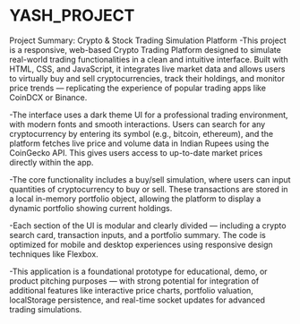# YASH_PROJECT

Project Summary: Crypto & Stock Trading Simulation Platform
-This project is a responsive, web-based Crypto Trading Platform designed to simulate real-world trading functionalities in a clean and intuitive interface. Built with HTML, CSS, and JavaScript, it integrates live   market data and allows users to virtually buy and sell cryptocurrencies, track their holdings, and monitor price trends — replicating the experience of popular trading apps like CoinDCX or Binance.

-The interface uses a dark theme UI for a professional trading environment, with modern fonts and smooth interactions. Users can search for any cryptocurrency by entering its symbol (e.g., bitcoin, ethereum), and    the platform fetches live price and volume data in Indian Rupees using the CoinGecko API. This gives users access to up-to-date market prices directly within the app.

-The core functionality includes a buy/sell simulation, where users can input quantities of cryptocurrency to buy or sell. These transactions are stored in a local in-memory portfolio object, allowing the platform   to display a dynamic portfolio showing current holdings.

-Each section of the UI is modular and clearly divided — including a crypto search card, transaction inputs, and a portfolio summary. The code is optimized for mobile and desktop experiences using responsive design  techniques like Flexbox.

-This application is a foundational prototype for educational, demo, or product pitching purposes — with strong potential for integration of additional features like interactive price charts, portfolio valuation,    localStorage persistence, and real-time socket updates for advanced trading simulations.
